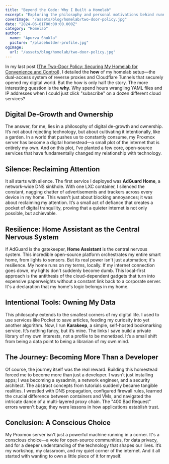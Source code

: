 ```yaml
---
title: "Beyond the Code: Why I Built a Homelab"
excerpt: "Exploring the philosophy and personal motivations behind running a self-hosted homelab, and how it fosters digital ownership, privacy, and intentional technology use."
coverImage: "/assets/blog/homelab/two-door-policy.jpg"
date: "2024-06-01T00:00:00.000Z"
category: "Homelab"
author:
  name: "Apurva Shukla"
  picture: "/placeholder-profile.jpg"
ogImage:
  url: "/assets/blog/homelab/two-door-policy.jpg"
---
```

In my last post ([The Two-Door Policy: Securing My Homelab for Convenience and Control](/homelab)), I detailed the **how** of my homelab setup—the dual-access system of reverse proxies and Cloudflare Tunnels that securely opened my digital world. But the how is only half the story. The more interesting question is the **why**. Why spend hours wrangling YAML files and IP addresses when I could just click "subscribe" on a dozen different cloud services?

## Digital De-Growth and Ownership

The answer, for me, lies in a philosophy of digital de-growth and ownership. It’s not about rejecting technology, but about cultivating it intentionally, like a garden. In a world that pushes us to constantly consume, my Proxmox server has become a digital homestead—a small plot of the internet that is entirely my own. And on this plot, I’ve planted a few core, open-source services that have fundamentally changed my relationship with technology.

## Silence: Reclaiming Attention

It all starts with silence. The first service I deployed was **AdGuard Home**, a network-wide DNS sinkhole. With one LXC container, I silenced the constant, nagging chatter of advertisements and trackers across every device in my home. This wasn't just about blocking annoyances; it was about reclaiming my attention. It’s a small act of defiance that creates a pocket of digital tranquility, proving that a quieter internet is not only possible, but achievable.

## Resilience: Home Assistant as the Central Nervous System

If AdGuard is the gatekeeper, **Home Assistant** is the central nervous system. This incredible open-source platform orchestrates my entire smart home, from lights to sensors. But its real power isn't just automation; it's resilience. My home runs on my terms, locally. If my internet connection goes down, my lights don't suddenly become dumb. This local-first approach is the antithesis of the cloud-dependent gadgets that turn into expensive paperweights without a constant link back to a corporate server. It's a declaration that my home's logic belongs in my home.

## Intentional Tools: Owning My Data

This philosophy extends to the smallest corners of my digital life. I used to use services like Pocket to save articles, feeding my curiosity into yet another algorithm. Now, I run **Karakeep**, a simple, self-hosted bookmarking service. It’s nothing fancy, but it’s mine. The links I save build a private library of my own interests, not a profile to be monetized. It’s a small shift from being a data point to being a librarian of my own mind.

## The Journey: Becoming More Than a Developer

Of course, the journey itself was the real reward. Building this homestead forced me to become more than just a developer. I wasn't just installing apps; I was becoming a sysadmin, a network engineer, and a security architect. The abstract concepts from tutorials suddenly became tangible realities. I wrestled with DNS propagation, configured firewall rules, learned the crucial difference between containers and VMs, and navigated the intricate dance of a multi-layered proxy chain. The "400 Bad Request" errors weren't bugs; they were lessons in how applications establish trust.

## Conclusion: A Conscious Choice

My Proxmox server isn't just a powerful machine running in a corner. It's a conscious choice—a vote for open-source communities, for data privacy, and for a deeper understanding of the technology that shapes our lives. It’s my workshop, my classroom, and my quiet corner of the internet. And it all started with wanting to own a little piece of it for myself.